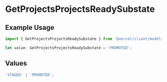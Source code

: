 # GetProjectsProjectsReadySubstate

## Example Usage

```typescript
import { GetProjectsProjectsReadySubstate } from '@vercel/client/models/operations';

let value: GetProjectsProjectsReadySubstate = 'PROMOTED';
```

## Values

```typescript
'STAGED' | 'PROMOTED';
```
